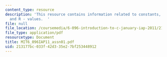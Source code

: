 ```yaml
---
content_type: resource
description: 'This resource contains information related to constants, L - values
  and R - values.  '
file: null
file_location: /coursemedia/6-096-introduction-to-c-january-iap-2011/213177bc033f42d335e27bf253448912_MIT6_096IAP11_assn01.pdf
file_type: application/pdf
resourcetype: Document
title: MIT6_096IAP11_assn01.pdf
uid: 213177bc-033f-42d3-35e2-7bf253448912
---
```

